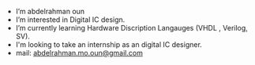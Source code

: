 - I’m abdelrahman oun
- I’m interested in Digital IC design.
- I’m currently learning Hardware Discription Langauges (VHDL , Verilog, SV).
- I'm looking to take an internship as an digital IC designer.
- mail: abdelrahman.mo.oun@gmail.com

<!---
abdelrhman-oun/abdelrhman-oun is a ✨ special ✨ repository because its `README.md` (this file) appears on your GitHub profile.
You can click the Preview link to take a look at your changes.
--->
